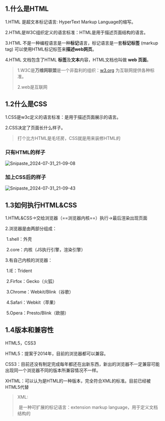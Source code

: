 ## 1.什么是HTML

1.HTML 是超文本标记语言: HyperText Markup Language的缩写。  

2.HTML是W3C组织定义的语言标准：HTML是用于描述页面结构的语言。  

3.HTML 不是一种编程语言是一种**标记**语言，标记语言是一套**标记标签** (markup tag) 可以使用HTML标记标签来**描述web网页**。  

4.HTML 文档包含了HTML **标签**及**文本**内容，HTML文档也叫做 **web 页面**。

> 1.W3C是**万维网联盟**是一个非盈利的组织：[w3.org](w3.org) 为互联网提供各种标准。
>
> 2.web是互联网



## 1.2什么是CSS

1.CSS是w3c定义的语言标准：是用于描述页面展示的语言。  

2.CSS决定了页面长什么样子。

> 打个比方HTML是毛坯房，CSS就是用来装修HTML的

### 只有HTML的样子

![Snipaste_2024-07-31_21-09-08](https://cdn.jsdelivr.net/gh/Chair-lin/tuchuang@main/img/Snipaste_2024-07-31_21-09-08.png)

### 加上CSS后的样子

![Snipaste_2024-07-31_21-09-43](https://cdn.jsdelivr.net/gh/Chair-lin/tuchuang@main/img/Snipaste_2024-07-31_21-09-43.png)

## 1.3如何执行HTML&CSS

1.HTML&CSS→交给浏览器（==浏览器内核==）执行→最后渲染出现页面

2.浏览器是由两部分组成：

​	1.shell：外壳

​	2.core：内核（JS执行引擎，渲染引擎）

3.有自己内核的浏览器：

​	1.IE：Trident

​	2.Firfox：Gecko（火狐）

​	3.Chrome：Webkit/Blink（谷歌）

​	4.Safari：Webkit（苹果）

​	5.Opera：Presto/Blink（欧朋）

## 1.4版本和兼容性

HTML5，CSS3

HTML5：提案于2014年，目前的浏览器都可以兼容。

CSS3：目前还没有制定完成每年都还在出新东西，新出的浏览器不一定兼容可能出现同一个浏览器不同的版本所兼容情况不一样。

XHTML：可以认为是HTML的一种版本，完全符合XML的标准。目前已经被HTML5代替

> XML:
>
> ​	是一种可扩展的标记语言：extension markup language，用于定义文档结构的
